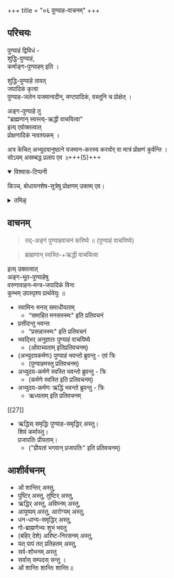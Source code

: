 +++
title = "०६ पुण्याह-वाचनम्"
+++
## परिचयः
पुण्याहं द्विविधं -  
शुद्धि-पुण्याहं,  
कर्माङ्ग-पुण्याहम् इति ।  

शुद्धि-पुण्याहे तावत्  
जपादिकं कृत्वा  
पुण्याह-जलेन यजमानादीन्, मण्टपादिकं, वस्तूनि च प्रोक्षेत् ।  

अङ्ग-पुण्याहे तु  
"ब्राह्मणान् स्वस्त्य्-ऋद्धी वाचयित्वा"  
इत्य् एवोक्तत्वात्  
प्रोक्षणादिकं नावश्यकम् । 

अत्र केचित् अभ्युदयानुष्ठाने यजमान-करस्य करयोर् वा मात्रं प्रोक्षणं कुर्वन्ति ।  
सोऽयम् असम्बद्ध प्रलाप एव ॥+++(5)+++

<details open><summary>विश्वास-टिप्पनी</summary>

किञ्च, बोधायनशेष-सूत्रेषु प्रोक्षणम् उक्तम् एव। 
</details>


<details><summary>तमिऴ्</summary>

ஹிரண்யத்தை ஸமர்ப்பித்து விட்டு, ததங்கம் புண்யாஹ வாசனம் கரிஷ்யே விசேஷமாக அப்யுதய கர்மண: புண்யாஹம் அப்யுதய கர்மணே ஸ்வஸ்தி அப்யுதய கர்மண: ருத்திம்பவந்த: 35606] 3 தடவை 3606/] என்பதாகப் பிரார்த்திக்க வேண்டும். ஸ்வாமிந: மநஸ்ஸமாதீயதாம் என்பது ஆரம்பித்து ஓம் சாந்தி: சாந்தி: சாந்தி: என்பது வரை வழக்கம் போல் உண்டு. [[TODO::परिष्कार्यम्??]]
</details>


## वाचनम्
> तद्-अङ्गं पुण्याहवाचनं करिष्ये ॥ (पुण्याहं वाचयिष्ये) 

> ब्राह्मणान् स्वस्ति-+ऋद्धी वाचयित्वा  

इत्य् उक्तत्वात्  
अङ्ग-भूत-पुण्याहेषु  
वरुणावाहन-मन्त्र-जपादिकं विना  
कुम्भम् उपस्पृश्य प्रार्थयेयुः ॥

- स्वामिनः मनस् समाधीयताम् 
  - “समाहित मनसस्स्मः" इति प्रतिवचनं 
- प्रसीदन्तु भवन्तः 
  - “प्रसन्नास्स्मः" इति प्रतिवचनं  
- भवद्भिर् अनुज्ञातः पुण्याहं वाचयिष्ये 
  - (ओंवाच्यताम् इतिप्रतिवचनम्)
- (अभ्युदयकर्मणः) पुण्याहं भवन्तो ब्रुवन्तु - एवं त्रिः 
  - (पुण्याहमस्तु प्रतिवचनम्) 
- अभ्युदय-कर्मणे स्वस्ति भवन्तो ब्रुवन्तु - त्रिः  
  - (कर्मणे स्वस्ति इति प्रतिवचनम्)
- अभ्युदय-कर्मणः ऋद्धिं भवन्तो ब्रुवन्तु - त्रिः 
  - ऋध्यताम् इति प्रतिवचनम्


[[27]]

- ऋद्धिस् समृद्धिः पुण्याह-समृद्धिर् अस्तु।  
  शिवं कर्मास्तु।  
  प्रजापतिः प्रीयताम्।  
  - ("प्रीयतां भगवान् प्रजापतिः" इति प्रतिवचनम्) 

## आशीर्वचनम्

- ओं शान्तिर् अस्तु,  
- पुष्टिर् अस्तु, तुष्टिर् अस्तु,  
- ऋद्धिर् अस्तु, अविघ्नम् अस्तु,  
- आयुष्यम् अस्तु, आरोग्यम् अस्तु,  
- धन-धान्य-समृद्धिर् अस्तु,  
- गो-ब्राह्मणेभ्यः शुभं भवतु  
- (बहिर् देशे) अरिष्ट-निरसनम् अस्तु,  
- यत् पापं तत् प्रतिहतम् अस्तु,  
- सर्व-शोभनम् अस्तु  
- सर्वास् सम्पदस् सन्तु ।
- ओं शान्तिः शान्तिः शान्तिः॥


